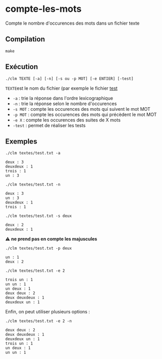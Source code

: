 # compte-les-mots
Compte le nombre d'occurences des mots dans un fichier texte

## Compilation

    make
    
## Exécution

    ./clm TEXTE [-a] [-n] [-s ou -p MOT] [-e ENTIER] [-test]
    
`TEXTE`est le nom du fichier (par exemple le fichier [test](textes/test.txt)
    
- `-a` : trie la réponse dans l'ordre lexicographique
- `-n` : trie la réponse selon le nombre d'occurences
- `-s MOT` : compte les occurences des mots qui suivent le mot MOT
- `-p MOT` : compte les occurences des mots qui précèdent le mot MOT
- `-e X` : compte les occurences des suites de X mots
- `-test` : permet de réaliser les tests

## Exemples

    ./clm textes/test.txt -a
    
```
deux : 3
deuxdeux : 1
trois : 1
un : 3
```

    ./clm textes/test.txt -n
    
```
deux : 3
un : 3
deuxdeux : 1
trois : 1
```

    ./clm textes/test.txt -s deux
    
```
deux : 2
deuxdeux : 1
```

⚠️ **ne prend pas en compte les majuscules**

    ./clm textes/test.txt -p deux
    
```
un : 1
deux : 2
```

    ./clm textes/test.txt -e 2
    
```
trois un : 1
un un : 1
un deux : 1
deux deux : 2
deux deuxdeux : 1
deuxdeux un : 1
```

Enfin, on peut utiliser plusieurs options :

    ./clm textes/test.txt -e 2 -n
    
```
deux deux : 2
deux deuxdeux : 1
deuxdeux un : 1
trois un : 1
un deux : 1
un un : 1
```
